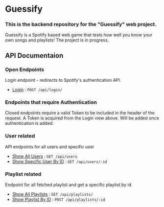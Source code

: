 # Guessify

### This is the backend repository for the "Guessify" web project.
Guessify is a Spotify based web game that tests how well you know your own songs and playlists!
The project is in progress.

## API Documentaion
### Open Endpoints

Login endpoint - redirects to Spotify's authentication API.

* [Login](login.md) : `POST /api/login/`

### Endpoints that require Authentication

Closed endpoints require a valid Token to be included in the header of the
request. A Token is acquired from the Login view above.
Will be added once authentication is added.

### User related
API endpoints for all users and specific user

* [Show All Users](users.md) : `GET /api/users`
* [Show Specific User By ID](users.md) : `GET /api/users/:id`

### Playlist related

Endpoint for all fetched playlist and get a specific playlist by id
* [Show All Playlists](playlists.md) : `GET /api/playlists/`
* [Show Playlist By ID](playlists.md) : `POST /api/playlists/:id`


